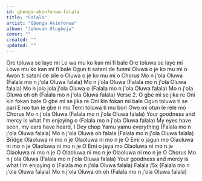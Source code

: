 ```yaml
---
id: gbenga-akinfenwa-falala
title: "Falala"
artist: "Gbenga Akinfenwa"
album: "Jehovah Olugbeja"
cover: ""
created: ""
updated: ""
---
```


Ore toluwa se laye mi
Lo wa mu ko kan mi fi bale
Ore toluwa se laye mi
Lowa mu ko kan mi fi bale
Ogun ti satani de funmi
Oluwa o je ko mu mi o
Awon ti satani de sile o
Oluwa o je ko mu mi o
Chorus
Mo n j'ola Oluwa
(Falala mo n j'ola Oluwa falala)
Mo n j'ola Oluwa
(Falala mo n j'ola Oluwa falala)
Mo n jola jola j'ola Oluwa o
(Falala mo n j'ola Oluwa falala)
Mo n j'ola Oluwa oh oh
(Falala mo n j'ola Oluwa falala)
Verse 2.
O gbe mi se jika re
Oni kin fokan bale
O gbe mi se jika re
Oni kin fokan mi bale
Ogun toluwa ti se pari
E mo tun le gbe ri mo
Temi toluwa ti mu bori
Owo mi otun le rele mo
Chorus
Mo n j'ola Oluwa
(Falala mo n j'ola Oluwa falala)
Your goodness and mercy is what I'm enjoying o
(Falala mo n j'ola Oluwa falala)
My eyes have seen, my ears have heard, I Dey chop Yamu yamu everything
(Falala mo n j'ola Oluwa falala)
Mo n j'ola Oluwa oh falala
(Falala mo n j'ola Oluwa falala)
Bridge
Olaoluwa ni mo n je
Olaoluwa ni mo n je O
Emi o jagun mo
Olaoluwa ni mo n je
Olaoluwa ni mo n je O
Emi o jeya mo
Olaoluwa ni mo n je
Olaoluwa ni mo n je O
Olaoluwa ni mo n je
Olaoluwa ni mo n je O
Chorus
Mo n j'ola Oluwa
(Falala mo n j'ola Oluwa falala)
Your goodness and mercy is what I'm enjoying o
(Falala mo n j'ola Oluwa falala)
Falala /5x
(Falala mo n j'ola Oluwa falala)
Mo n j'ola Oluwa oh oh
(Falala mo n j'ola Oluwa falala)